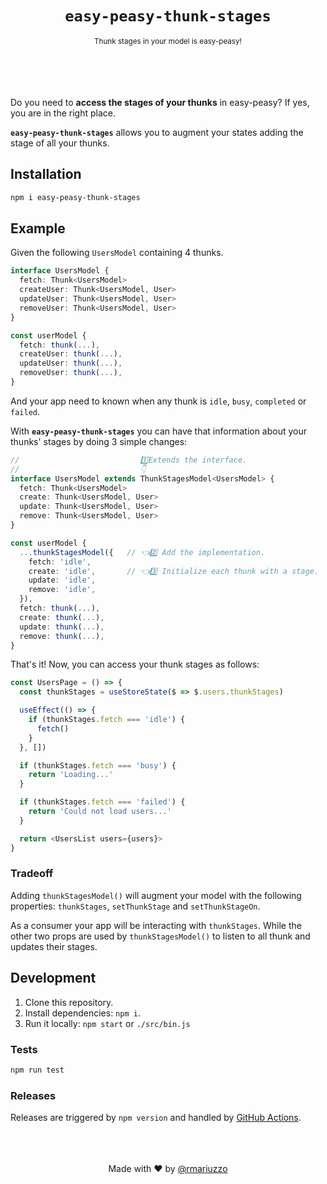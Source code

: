 <center>
<h1><code>easy-peasy-thunk-stages</code></h1>
<small>Thunk stages in your model is easy-peasy!</small>
</center>
<br>
<br>
<br>
<br>

Do you need to **access the stages of your thunks** in easy-peasy? If yes, you are in the right place.

**`easy-peasy-thunk-stages`** allows you to augment your states adding the stage of all your thunks.

## Installation

```sh
npm i easy-peasy-thunk-stages
```

## Example

Given the following `UsersModel` containing 4 thunks.

```ts
interface UsersModel {
  fetch: Thunk<UsersModel>
  createUser: Thunk<UsersModel, User>
  updateUser: Thunk<UsersModel, User>
  removeUser: Thunk<UsersModel, User>
}

const userModel {
  fetch: thunk(...),
  createUser: thunk(...),
  updateUser: thunk(...),
  removeUser: thunk(...),
}
```

And your app need to known when any thunk is `idle`, `busy`, `completed` or `failed`.

With **`easy-peasy-thunk-stages`** you can have that information about your thunks' stages by doing 3 simple changes:

```ts
//                           1️⃣Extends the interface.
//                           👇
interface UsersModel extends ThunkStagesModel<UsersModel> {
  fetch: Thunk<UsersModel>
  create: Thunk<UsersModel, User>
  update: Thunk<UsersModel, User>
  remove: Thunk<UsersModel, User>
}

const userModel {
  ...thunkStagesModel({   // 👈2️⃣ Add the implementation.
    fetch: 'idle',
    create: 'idle',       // 👈3️⃣ Initialize each thunk with a stage.
    update: 'idle',
    remove: 'idle',
  }),
  fetch: thunk(...),
  create: thunk(...),
  update: thunk(...),
  remove: thunk(...),
}
```

That's it! Now, you can access your thunk stages as follows:

```ts
const UsersPage = () => {
  const thunkStages = useStoreState($ => $.users.thunkStages)

  useEffect(() => {
    if (thunkStages.fetch === 'idle') {
      fetch()
    }
  }, [])

  if (thunkStages.fetch === 'busy') {
    return 'Loading...'
  }

  if (thunkStages.fetch === 'failed') {
    return 'Could not load users...'
  }

  return <UsersList users={users}>
}
```

### Tradeoff

Adding `thunkStagesModel()` will augment your model with the following properties: `thunkStages`, `setThunkStage` and `setThunkStageOn`.

As a consumer your app will be interacting with `thunkStages`. While the other two props are used by `thunkStagesModel()` to listen to all thunk and updates their stages.

## Development

1.  Clone this repository.
2.  Install dependencies: `npm i`.
3.  Run it locally: `npm start` or `./src/bin.js`

### Tests

```sh
npm run test
```

### Releases

Releases are triggered by `npm version` and handled by [GitHub Actions](https://github.com/rmariuzzo/shorted-theme/actions?query=workflow%3Apublish).

<br>
<br>
<br>
<center>
Made with ♥ by <a href="https://github.com/rmariuzzo" target="_blank">@rmariuzzo</a>
</center>
